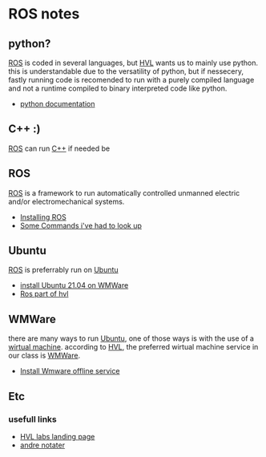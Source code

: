 # ROS notes

## python?

[ROS](http://wiki.ros.org/) is coded in several languages, but [HVL](https://www.hvl.no/) wants us to mainly use python.
this is understandable due to the versatility of python, but if nessecery, fastly running code
is recomended to run with a purely compiled language and not a runtime compiled to binary interpreted code like python.

- [python documentation](https://docs.python.org/)

## C++ :)

[ROS](http://wiki.ros.org/) can run [C++](http://wiki.ros.org/ROS/Tutorials/WritingPublisherSubscriber%28c%2B%2B%29) if needed be

## ROS

[ROS](http://wiki.ros.org/) is a framework to run automatically controlled unmanned electric and/or electromechanical systems.

- [Installing ROS](http://wiki.ros.org/ROS/Installation)
- [Some Commands i've had to look up](/ROS_commands/README.md)

## Ubuntu

[ROS](http://wiki.ros.org/) is preferrably run on [Ubuntu](https://ubuntu.com/)

- [install Ubuntu 21.04 on WMWare](https://unixcop.com/how-to-install-ubuntu-21-04-on-vmware-workstation-pro/)
- [Ros part of hvl](https://robotics-lab-documentation.readthedocs.io/en/latest/texts/ros0.html)

## WMWare

there are many ways to run [Ubuntu](https://ubuntu.com/), one of those ways is with the use of a [wirtual machine](https://en.wikipedia.org/wiki/Virtual_machine).
according to [HVL](https://www.hvl.no/), the preferred wirtual machine service in our class is [WMWare](https://www.vmware.com/).

- [Install Wmware offline service](https://www.vmware.com/no/products/workstation-player.html)

## Etc

### usefull links

- [HVL labs landing page](https://robotics-lab-documentation.readthedocs.io/en/latest/index.html)
- [andre notater](/andre%20notater/README.md)